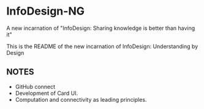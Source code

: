 InfoDesign-NG
=============

A new incarnation of "InfoDesign: Sharing knowledge is better than having it"

This is the README of the new incarnation of InfoDesign: Understanding by Design

## NOTES
* GitHub connect
* Development of Card UI.
* Computation and connectivity as leading principles.
